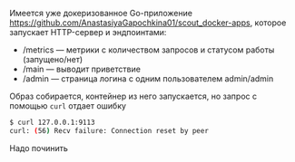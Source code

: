 Имеется уже докеризованное Go-приложение https://github.com/AnastasiyaGapochkina01/scout_docker-apps, которое запускает HTTP-сервер и эндпоинтами:
- /metrics — метрики с количеством запросов и статусом работы (запущено/нет)
- /main — выводит приветствие
- /admin — страница логина с одним пользователем admin/admin

Образ собирается, контейнер из него запускается, но запрос с помощью `curl` отдает ошибку
```bash
$ curl 127.0.0.1:9113
curl: (56) Recv failure: Connection reset by peer
```

Надо починить
